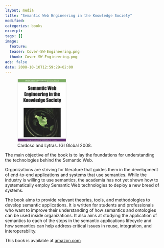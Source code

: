 ```yaml
---
layout: media
title: "Semantic Web Engineering in the Knowledge Society"
modified:
categories: books
excerpt:
tags: []
image:
  feature:
  teaser: Cover-SW-Engineering.png
  thumb: Cover-SW-Engineering.png
ads: false
date: 2008-10-10T12:59:29+02:00
---
```


<figure>
	<img src="/images/Cover-SW-Engineering.png">
	<figcaption>Cardoso and Lytras. IGI Global 2008.</figcaption>
</figure>



The main objective of the book is to lay the foundations for understanding the technologies behind the Semantic Web. 

Organizations are striving for literature that guides them in the development of end-to-end applications and systems that use semantics. While the industry is willing to use semantics, the academia has not yet shown how to systematically employ Semantic Web technologies to deploy a new breed of systems. 

The book aims to provide relevant theories, tools, and methodologies to develop semantic applications. It is written for students and professionals who want to improve their understanding of how semantics and ontologies can be used inside organizations. It also aims at studying the application of semantics to each of the steps in the semantic applications lifecycle and how semantics can help address critical issues in reuse, integration, and interoperability.

This book is available at [amazon.com](http://www.amazon.com/Semantic-Engineering-Knowledge-Society-Reference/dp/1605661120 "Title")
